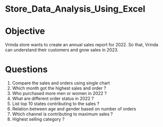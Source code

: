 # Store_Data_Analysis_Using_Excel
# Objective
Vrinda store wants to create an annual sales report for 2022. So that, Vrinda can understand their customers and grow sales in 2023.
# Questions
1. Compare the sales and orders using single chart
2. Which month got the highest sales and order ?
3. Who purchased more men or women in 2022 ?
4. What are different order status in 2022 ?
5. List top 10 states contributing to the sales ?
6. Relation between age and gender based on number of orders
7. Which channel is contributing to maximum sales ?
8. Highest selling category ?
